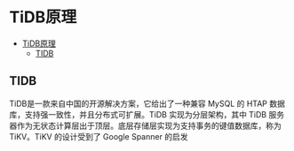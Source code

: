 # TiDB原理

- [TiDB原理](#tidb原理)
  - [TIDB](#tidb)



## TIDB

TiDB是一款来自中国的开源解决方案，它给出了一种兼容 MySQL 的 HTAP 数据库，支持强一致性，并且分布式可扩展。TiDB 实现为分层架构，其中 TiDB 服务器作为无状态计算层出于顶层。底层存储层实现为支持事务的键值数据库，称为 TiKV。TiKV 的设计受到了 Google Spanner 的启发